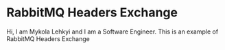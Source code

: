# RabbitMQ Headers Exchange
Hi, I am Mykola Lehkyi and I am a Software Engineer. This is an example of RabbitMQ Headers Exchange

